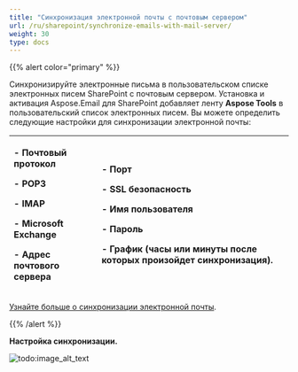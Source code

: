 ```yaml
---
title: "Синхронизация электронной почты с почтовым сервером"
url: /ru/sharepoint/synchronize-emails-with-mail-server/
weight: 30
type: docs
---
```



{{% alert color="primary" %}} 

Синхронизируйте электронные письма в пользовательском списке электронных писем SharePoint с почтовым сервером. Установка и активация Aspose.Email для SharePoint добавляет ленту **Aspose Tools** в пользовательский список электронных писем. Вы можете определить следующие настройки для синхронизации электронной почты:

|<p>- Почтовый протокол</p><p>- POP3</p><p>- IMAP</p><p>- Microsoft Exchange</p><p>- Адрес почтового сервера</p>|<p>- Порт</p><p>- SSL безопасность</p><p>- Имя пользователя</p><p>- Пароль</p><p>- График (часы или минуты после которых произойдет синхронизация).</p>|
| :- | :- |
[Узнайте больше о синхронизации электронной почты](/email/sharepoint/email-synchronization/).

{{% /alert %}}

**Настройка синхронизации.** 

![todo:image_alt_text](synchronize-emails-with-mail-server_1.png)